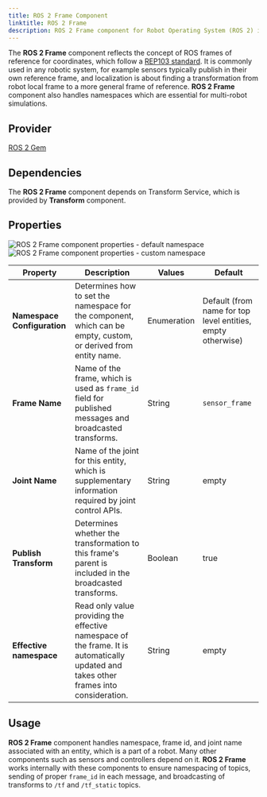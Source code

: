 ```yaml
---
title: ROS 2 Frame Component
linktitle: ROS 2 Frame
description: ROS 2 Frame component for Robot Operating System (ROS 2) in Open 3D Engine (O3DE).
---
```


The **ROS 2 Frame** component reflects the concept of ROS frames of reference for coordinates, which follow a [REP103 standard](https://www.ros.org/reps/rep-0103.html).
It is commonly used in any robotic system, for example sensors typically publish in their own reference frame, and
localization is about finding a transformation from robot local frame to a more general frame of reference. 
**ROS 2 Frame** component also handles namespaces which are essential for multi-robot simulations.

## Provider

[ROS 2 Gem](/docs/user-guide/gems/reference/robotics/ros2)

## Dependencies

The **ROS 2 Frame** component depends on Transform Service, which is provided by **Transform** component.

## Properties

![ROS 2 Frame component properties - default namespace](/images/user-guide/components/reference/robotics/ros2/ros2-frame-component-namespace-default.png)  
![ROS 2 Frame component properties - custom namespace](/images/user-guide/components/reference/robotics/ros2/ros2-frame-component-namespace-custom.png)  

| Property                    | Description                                                                                                                            | Values      | Default                                                     |
|-----------------------------|----------------------------------------------------------------------------------------------------------------------------------------|-------------|-------------------------------------------------------------|
| **Namespace Configuration** | Determines how to set the namespace for the component, which can be empty, custom, or derived from entity name.                        | Enumeration | Default (from name for top level entities, empty otherwise) |
| **Frame Name**              | Name of the frame, which is used as `frame_id` field for published messages and broadcasted transforms.                                | String      | `sensor_frame`                                              |
| **Joint Name**              | Name of the joint for this entity, which is supplementary information required by joint control APIs.                                  | String      | empty                                                       |
| **Publish Transform**       | Determines whether the transformation to this frame's parent is included in the broadcasted transforms.                                | Boolean     | true                                                        |
| **Effective namespace**     | Read only value providing the effective namespace of the frame. It is automatically updated and takes other frames into consideration. | String      | empty                                                       |

## Usage

**ROS 2 Frame** component handles namespace, frame id, and joint name associated with an entity, which is a part of a robot.
Many other components such as sensors and controllers depend on it. **ROS 2 Frame** works internally with these components to
ensure namespacing of topics, sending of proper `frame_id` in each message, and broadcasting of transforms to `/tf` and `/tf_static` topics.

